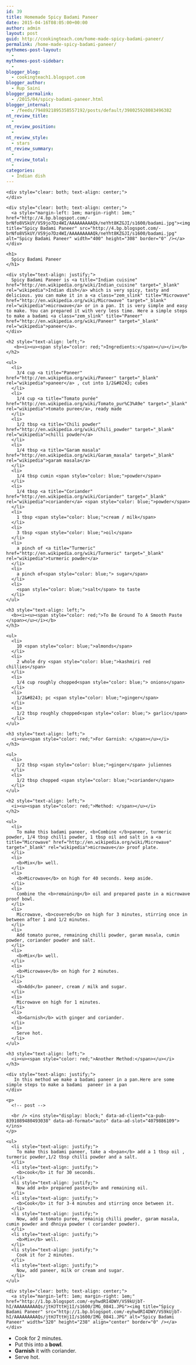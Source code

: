 ```yaml
---
id: 39
title: Homemade Spicy Badami Paneer
date: 2015-04-16T08:05:00+00:00
author: admin
layout: post
guid: http://cookingteach.com/home-made-spicy-badami-paneer/
permalink: /home-made-spicy-badami-paneer/
mythemes-post-layout:
  - 
mythemes-post-sidebar:
  - 
blogger_blog:
  - cookingteach1.blogspot.com
blogger_author:
  - Rup Saini
blogger_permalink:
  - /2015/04/spicy-badami-paneer.html
blogger_internal:
  - /feeds/7948921895358557192/posts/default/398025928083496382
nt_review_title:
  - 
nt_review_position:
  - 
nt_review_style:
  - stars
nt_review_summary:
  - 
nt_review_total:
  - 
categories:
  - Indian dish
---
```

<div dir="ltr" style="text-align: left;">
  <div dir="ltr" style="text-align: left;">
    <div style="clear: both; text-align: center;">
    </div>
    
    <div style="clear: both; text-align: center;">
    </div>
    
    <div style="clear: both; text-align: center;">
      <a style="margin-left: 1em; margin-right: 1em;" href="http://4.bp.blogspot.com/-brNfo8VSkUY/VS9jo7Dz4WI/AAAAAAAAAQk/neYht8KZGJI/s1600/badami.jpg"><img title="Spicy Badami Paneer" src="http://4.bp.blogspot.com/-brNfo8VSkUY/VS9jo7Dz4WI/AAAAAAAAAQk/neYht8KZGJI/s1600/badami.jpg" alt="Spicy Badami Paneer" width="400" height="308" border="0" /></a>
    </div>
    
    <h1>
      Spicy Badami Paneer
    </h1>
    
    <div style="text-align: justify;">
      Spicy Badami Paneer is <a title="Indian cuisine" href="http://en.wikipedia.org/wiki/Indian_cuisine" target="_blank" rel="wikipedia">Indian dish</a> which is very spicy, tasty and delicious. you can make it in a <a class="zem_slink" title="Microwave" href="http://en.wikipedia.org/wiki/Microwave" target="_blank" rel="wikipedia">microwave</a> or in a pan. It is very simple and easy to make. You can prepared it with very less time. Here a simple steps to make a badami <a class="zem_slink" title="Paneer" href="http://en.wikipedia.org/wiki/Paneer" target="_blank" rel="wikipedia">paneer</a>.
    </div>
    
    <h2 style="text-align: left;">
       <b><i><u><span style="color: red;">Ingredients:</span></u></i></b>
    </h2>
    
    <ul>
      <li>
        3/4 cup <a title="Paneer" href="http://en.wikipedia.org/wiki/Paneer" target="_blank" rel="wikipedia">paneer</a> , cut into 1/2&#8243; cubes
      </li>
      <li>
        1/4 cup <a title="Tomato purée" href="http://en.wikipedia.org/wiki/Tomato_pur%C3%A9e" target="_blank" rel="wikipedia">tomato puree</a>, ready made
      </li>
      <li>
        1/2 tbsp <a title="Chili powder" href="http://en.wikipedia.org/wiki/Chili_powder" target="_blank" rel="wikipedia">chilli powder</a>
      </li>
      <li>
        1/4 tbsp <a title="Garam masala" href="http://en.wikipedia.org/wiki/Garam_masala" target="_blank" rel="wikipedia">garam masala</a>
      </li>
      <li>
        1/4 tbsp cumin <span style="color: blue;">powder</span>
      </li>
      <li>
        1/4 tbsp <a title="Coriander" href="http://en.wikipedia.org/wiki/Coriander" target="_blank" rel="wikipedia">coriander</a> <span style="color: blue;">powder</span>
      </li>
      <li>
        1 tbsp <span style="color: blue;">cream / milk</span>
      </li>
      <li>
        3 tbsp <span style="color: blue;">oil</span>
      </li>
      <li>
        a pinch of <a title="Turmeric" href="http://en.wikipedia.org/wiki/Turmeric" target="_blank" rel="wikipedia">turmeric powder</a>
      </li>
      <li>
        a pinch of<span style="color: blue;"> sugar</span>
      </li>
      <li>
        <span style="color: blue;">salt</span> to taste
      </li>
    </ul>
    
    <h3 style="text-align: left;">
      <b><i><u><span style="color: red;">To Be Ground To A Smooth Paste </span></u></i></b>
    </h3>
    
    <ul>
      <li>
        10 <span style="color: blue;">almonds</span>
      </li>
      <li>
        2 whole dry <span style="color: blue;">kashmiri red chillies</span>
      </li>
      <li>
        1/4 cup roughly chopped<span style="color: blue;"> onions</span>
      </li>
      <li>
        1/2&#8243; pc <span style="color: blue;">ginger</span>
      </li>
      <li>
        1/2 tbsp roughly chopped<span style="color: blue;"> garlic</span>
      </li>
    </ul>
    
    <h3 style="text-align: left;">
      <i><u><span style="color: red;">For Garnish: </span></u></i>
    </h3>
    
    <ul>
      <li>
        1/2 tbsp <span style="color: blue;">ginger</span> juliennes
      </li>
      <li>
        1/2 tbsp chopped <span style="color: blue;">coriander</span>
      </li>
    </ul>
    
    <h2 style="text-align: left;">
      <i><u><span style="color: red;">Method: </span></u></i>
    </h2>
    
    <ul>
      <li>
        To make this badami paneer, <b>Combine </b>paneer, turmeric powder, 1/4 tbsp chilli powder, 1 tbsp oil and salt in a <a title="Microwave" href="http://en.wikipedia.org/wiki/Microwave" target="_blank" rel="wikipedia">microwave</a> proof plate.
      </li>
      <li>
        <b>Mix</b> well.
      </li>
      <li>
        <b>Microwave</b> on high for 40 seconds. keep aside.
      </li>
      <li>
        Combine the <b>remaining</b> oil and prepared paste in a microwave proof bowl.
      </li>
      <li>
        Microwave, <b>covered</b> on high for 3 minutes, stirring once in between after 1 and 1/2 minutes.
      </li>
      <li>
        Add tomato puree, remaining chilli powder, garam masala, cumin powder, coriander powder and salt.
      </li>
      <li>
        <b>Mix</b> well.
      </li>
      <li>
        <b>Microwave</b> on high for 2 minutes.
      </li>
      <li>
        <b>Add</b> paneer, cream / milk and sugar.
      </li>
      <li>
        Microwave on high for 1 minutes.
      </li>
      <li>
        <b>Garnish</b> with ginger and coriander.
      </li>
      <li>
        Serve hot.
      </li>
    </ul>
    
    <h3 style="text-align: left;">
      <i><u><span style="color: red;">Another Method:</span></u></i>
    </h3>
    
    <div style="text-align: justify;">
       In this method we make a badami paneer in a pan.Here are some simple steps to make a badami  paneer in a pan
    </div>
    
    <p>
      <!-- post -->
      
      <br /> <ins style="display: block;" data-ad-client="ca-pub-8391089480493038" data-ad-format="auto" data-ad-slot="4079886109"></ins>
    </p>
    
    <ul>
      <li style="text-align: justify;">
        To make this badami paneer, take a <b>pan</b> add a 1 tbsp oil , turmeric powder,1/2 tbsp chilli powder and a salt.
      </li>
      <li style="text-align: justify;">
        <b>cook</b> it for 30 seconds.
      </li>
      <li style="text-align: justify;">
        Now add a<b> prepared paste</b> and remaining oil.
      </li>
      <li style="text-align: justify;">
        <b>Cook</b> it for 3-4 minutes and stirring once between it.
      </li>
      <li style="text-align: justify;">
        Now, add a tomato puree, remainig chilli powder, garam masala, cumin powder and dhniya powder ( coriander powder).
      </li>
      <li style="text-align: justify;">
        <b>Mix</b> well.
      </li>
      <li style="text-align: justify;">
        Cook it for 2 minutes.
      </li>
      <li style="text-align: justify;">
        Now, add paneer, milk or cream and sugar.
      </li>
    </ul>
    
    <div style="clear: both; text-align: center;">
      <a style="margin-left: 1em; margin-right: 1em;" href="http://1.bp.blogspot.com/-eyhwdRI4DWY/VS9kUjbT-hI/AAAAAAAAAQs/jtHJTttHj1I/s1600/IMG_0841.JPG"><img title="Spicy Badami Paneer" src="http://1.bp.blogspot.com/-eyhwdRI4DWY/VS9kUjbT-hI/AAAAAAAAAQs/jtHJTttHj1I/s1600/IMG_0841.JPG" alt="Spicy Badami Paneer" width="320" height="238" align="center" border="0" /></a>
    </div>
  </div>
  
  <ul>
    <li style="text-align: justify;">
      Cook for 2 minutes.
    </li>
    <li style="text-align: justify;">
      Put this into a <b>bowl</b>.
    </li>
    <li style="text-align: justify;">
      <b>Garnish</b> it with coriander.
    </li>
    <li style="text-align: justify;">
      Serve hot.
    </li>
  </ul>
</div>